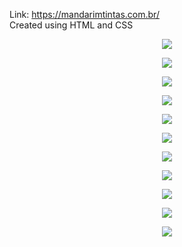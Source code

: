 Link: https://mandarimtintas.com.br/
<br>
Created using HTML and CSS

  <p align ="center">
 <img src="src/images/readme/1.png">
 <p><p>
  <p align ="center">
 <img src="src/images/readme/2.png">
 <p>
  <p align ="center">
 <img src="src/images/readme/3.png">
 <p>
  <p align ="center">
 <img src="src/images/readme/4.png">
 <p>
  <p align ="center">
 <img src="src/images/readme/5.png">
 <p>
  <p align ="center">
 <img src="src/images/readme/6.png">
 <p>

  <p align ="center">
 <img src="src/images/readme/11.png">
 <p><p>
  <p align ="center">
 <img src="src/images/readme/12.png">
 <p>
  <p align ="center">
 <img src="src/images/readme/13.png">
 <p>
  <p align ="center">
 <img src="src/images/readme/14.png">
 <p>
  <p align ="center">
 <img src="src/images/readme/15.png">
 <p>
